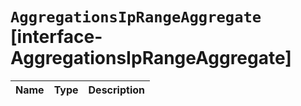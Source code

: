 # `AggregationsIpRangeAggregate` [interface-AggregationsIpRangeAggregate]

| Name | Type | Description |
| - | - | - |

